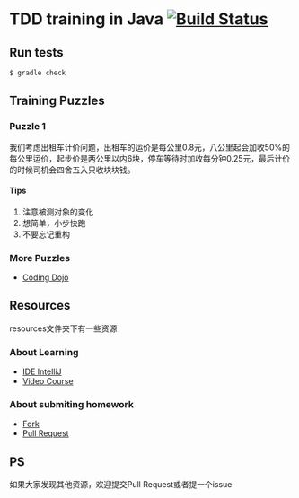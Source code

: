 # TDD training in Java [![Build Status](https://travis-ci.org/automation-test-training/tdd-java.svg?branch=master)](https://travis-ci.org/automation-test-training/tdd-java)

## Run tests

```sh
$ gradle check
```

## Training Puzzles

### Puzzle 1

我们考虑出租车计价问题，出租车的运价是每公里0.8元，八公里起会加收50%的每公里运价，起步价是两公里以内6块，停车等待时加收每分钟0.25元，最后计价的时候司机会四舍五入只收块块钱。

#### Tips

1. 注意被测对象的变化
2. 想简单，小步快跑
3. 不要忘记重构

### More Puzzles

* [Coding Dojo](http://codingdojo.org/)

## Resources

resources文件夹下有一些资源

### About Learning

* [IDE IntelliJ](https://www.jetbrains.com/idea/download/)
* [Video Course](https://www.pluralsight.com/courses/test-driven-development-java)

### About submiting homework

* [Fork](https://help.github.com/articles/fork-a-repo/)
* [Pull Request](https://help.github.com/articles/creating-a-pull-request/)

## PS

如果大家发现其他资源，欢迎提交Pull Request或者提一个issue

